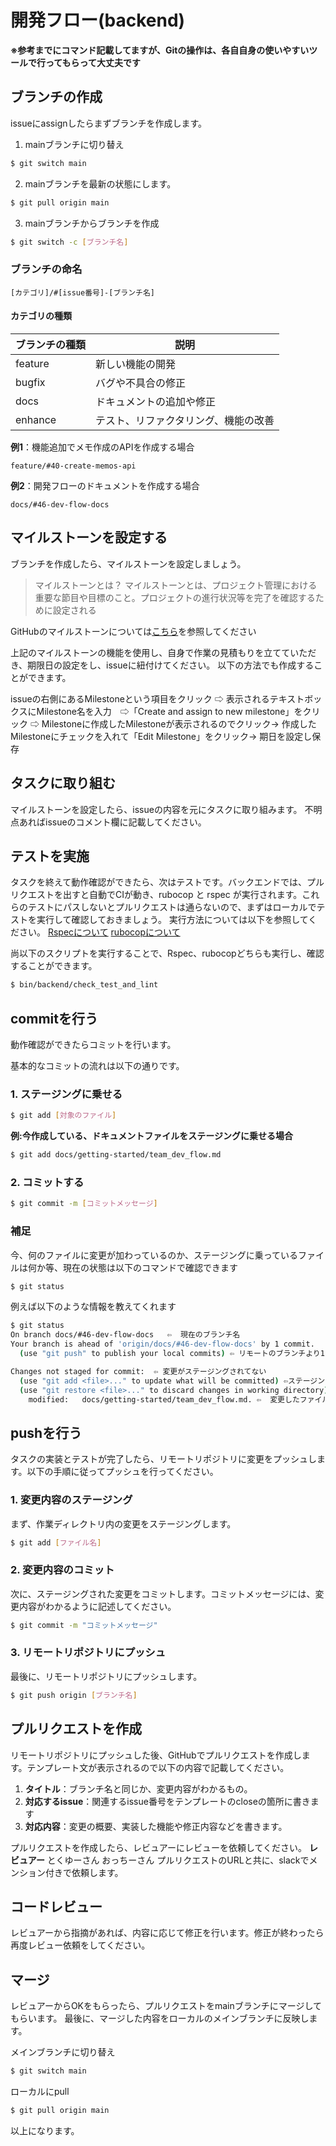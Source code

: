 # 開発フロー(backend)
**※参考までにコマンド記載してますが、Gitの操作は、各自自身の使いやすいツールで行ってもらって大丈夫です**


## ブランチの作成
issueにassignしたらまずブランチを作成します。

1. mainブランチに切り替え
```bash
$ git switch main
```

2. mainブランチを最新の状態にします。
```bash
$ git pull origin main
```

3. mainブランチからブランチを作成
```bash
$ git switch -c [ブランチ名]
```

### ブランチの命名
```
[カテゴリ]/#[issue番号]-[ブランチ名]
```
#### カテゴリの種類
| ブランチの種類 | 説明                           |
| ------------- | ------------------------------ |
| feature       | 新しい機能の開発                |
| bugfix        | バグや不具合の修正              |
| docs          | ドキュメントの追加や修正         |
| enhance       | テスト、リファクタリング、機能の改善|

**例1**：機能追加でメモ作成のAPIを作成する場合
```
feature/#40-create-memos-api
```

**例2**：開発フローのドキュメントを作成する場合
```
docs/#46-dev-flow-docs
```

## マイルストーンを設定する
ブランチを作成したら、マイルストーンを設定しましょう。
> マイルストーンとは？
 マイルストーンとは、プロジェクト管理における重要な節目や目標のこと。プロジェクトの進行状況等を完了を確認するために設定される

GitHubのマイルストーンについては[こちら](https://docs.github.com/ja/issues/using-labels-and-milestones-to-track-work/filtering-issues-and-pull-requests-by-milestone)を参照してください

上記のマイルストーンの機能を使用し、自身で作業の見積もりを立てていただき、期限日の設定をし、issueに紐付けてください。
以下の方法でも作成することができます。

issueの右側にあるMilestoneという項目をクリック ⇨ 表示されるテキストボックスにMilestone名を入力　⇨「Create and assign to new milestone」をクリック ⇨ Milestoneに作成したMilestoneが表示されるのでクリック→ 作成したMilestoneにチェックを入れて「Edit Milestone」をクリック→ 期日を設定し保存

## タスクに取り組む
マイルストーンを設定したら、issueの内容を元にタスクに取り組みます。
不明点あればissueのコメント欄に記載してください。

## テストを実施
タスクを終えて動作確認ができたら、次はテストです。バックエンドでは、プルリクエストを出すと自動でCIが動き、rubocop と rspec が実行されます。これらのテストにパスしないとプルリクエストは通らないので、まずはローカルでテストを実行して確認しておきましょう。
実行方法については以下を参照してください。
[Rspecについて](../backend/Rspec_FactoryBot.md)
[rubocopについて](../backend/rubocop.md)

尚以下のスクリプトを実行することで、Rspec、rubocopどちらも実行し、確認することができます。

```bash
$ bin/backend/check_test_and_lint
```

## commitを行う
動作確認ができたらコミットを行います。

基本的なコミットの流れは以下の通りです。
### 1. ステージングに乗せる
```bash
$ git add [対象のファイル]
```
**例:今作成している、ドキュメントファイルをステージングに乗せる場合**
```bash
$ git add docs/getting-started/team_dev_flow.md
```

### 2. コミットする
```bash
$ git commit -m [コミットメッセージ]
```

### 補足
今、何のファイルに変更が加わっているのか、ステージングに乗っているファイルは何か等、現在の状態は以下のコマンドで確認できます
```bash
$ git status
```

例えば以下のような情報を教えてくれます
```bash
$ git status
On branch docs/#46-dev-flow-docs   ⇦  現在のブランチ名
Your branch is ahead of 'origin/docs/#46-dev-flow-docs' by 1 commit.
  (use "git push" to publish your local commits) ⇦ リモートのブランチより1つコミットが進んでいる

Changes not staged for commit:  ⇦ 変更がステージングされてない
  (use "git add <file>..." to update what will be committed) ⇦ステージングに乗せる方法
  (use "git restore <file>..." to discard changes in working directory) ⇦変更を破棄する方法
	modified:   docs/getting-started/team_dev_flow.md. ⇦  変更したファイル名
```

## pushを行う

タスクの実装とテストが完了したら、リモートリポジトリに変更をプッシュします。以下の手順に従ってプッシュを行ってください。

### 1. 変更内容のステージング
まず、作業ディレクトリ内の変更をステージングします。
```bash
$ git add [ファイル名]
```

### 2. 変更内容のコミット
次に、ステージングされた変更をコミットします。コミットメッセージには、変更内容がわかるように記述してください。
```bash
$ git commit -m "コミットメッセージ"
```

### 3. リモートリポジトリにプッシュ
最後に、リモートリポジトリにプッシュします。

```bash
$ git push origin [ブランチ名]
```

## プルリクエストを作成

リモートリポジトリにプッシュした後、GitHubでプルリクエストを作成します。テンプレート文が表示されるので以下の内容で記載してください。

1. **タイトル**：ブランチ名と同じか、変更内容がわかるもの。
2. **対応するissue**：関連するissue番号をテンプレートのcloseの箇所に書きます
3. **対応内容**：変更の概要、実装した機能や修正内容などを書きます。

プルリクエストを作成したら、レビュアーにレビューを依頼してください。
**レビュアー**
とくゆーさん
おっちーさん
プルリクエストのURLと共に、slackでメンション付きで依頼します。

## コードレビュー

レビュアーから指摘があれば、内容に応じて修正を行います。修正が終わったら再度レビュー依頼をしてください。

## マージ

レビュアーからOKをもらったら、プルリクエストをmainブランチにマージしてもらいます。
最後に、マージした内容をローカルのメインブランチに反映します。

メインブランチに切り替え
```bash
$ git switch main
```

ローカルにpull
```bash
$ git pull origin main
```

以上になります。